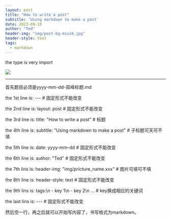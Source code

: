 ```yaml
---
layout: post
title: "How to write a post"
subtitle: 'Using markdown to make a post'
date: 2023-09-10
author: "Ted"
header-img: "img/post-bg-miui6.jpg"
header-style: text
tags:
  - markdown
---
```


the type is very import

![](img/post-bg-miui6.jpg)

---

首先题目必须是yyyy-mm-dd-双峰标题.md

the 1st line is: --- # 固定形式不能改变

the 2nd line is: layout: post # 固定形式不能改变

the 3rd line is: title: "How to write a post" # 标题

the 4th line is: subtitle: "Using markdown to make a post" # 子标题可天可不填

the 5th line is: date: yyyy-mm-dd # 固定形式不能改变

the 6th line is: author: "Ted" # 固定形式不能改变

the 7th lins is: header-img: "img/pricture_name.xxx" # 图片可填可不填

the 8th line is: header-style: text # 固定形式不能改变

the 9th lins is: tags:\n  - key 1\n  - key 2\n  ... # key换成相应的关键词

the last lins is: --- # 固定形式不能改变

然后空一行，再之后就可以开始写内容了，书写格式为markdown。
